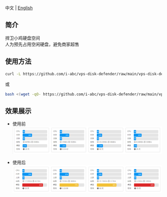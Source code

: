中文 | [English](https://github.com/i-abc/vps-disk-defender/blob/main/README_EN.md)

## 简介

捍卫小鸡硬盘空间  
人为预先占用空闲硬盘，避免商家超售

## 使用方法

```bash
curl -L https://github.com/i-abc/vps-disk-defender/raw/main/vps-disk-defender.sh -o vps-disk-defender.sh && chmod +x vps-disk-defender.sh && bash vps-disk-defender.sh
```

或

```bash
bash <(wget -qO- https://github.com/i-abc/vps-disk-defender/raw/main/vps-disk-defender.sh)`
```

## 效果展示

- 使用前
![](https://github.com/i-abc/vps-disk-defender/raw/main/usage_example_images/pre_script_usage.png)

- 使用后
![](https://github.com/i-abc/vps-disk-defender/raw/main/usage_example_images/post_script_usage.png)